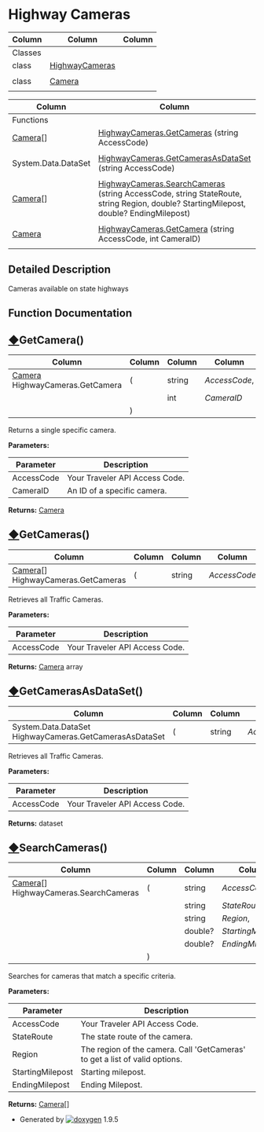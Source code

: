 # Highway Cameras

| Column | Column | Column |
| --- | --- | --- |
 | Classes |  | 
 | class | [HighwayCameras](class_highway_cameras.html) | 
 |  |  | 
 | class | [Camera](class_camera.html) | 
 |  |  | 


| Column | Column | Column |
| --- | --- | --- |
 | Functions |  | 
 | [Camera](class_camera.html)[] | [HighwayCameras.GetCameras](group___highway_cameras.html#ga1de36ad3aef923a97f49b7f69e3518f3) (string AccessCode) | 
 |  |  | 
 | System.Data.DataSet | [HighwayCameras.GetCamerasAsDataSet](group___highway_cameras.html#ga702b22fc55ae448ee1a7a92324eeacdb) (string AccessCode) | 
 |  |  | 
 | [Camera](class_camera.html)[] | [HighwayCameras.SearchCameras](group___highway_cameras.html#gafb937f184dc48cc5ba39b6bc5bf94596) (string AccessCode, string StateRoute, string Region, double? StartingMilepost, double? EndingMilepost) | 
 |  |  | 
 | [Camera](class_camera.html) | [HighwayCameras.GetCamera](group___highway_cameras.html#ga49b694ceb32ec9b665fc2ef42f09c13a) (string AccessCode, int CameraID) | 
 |  |  | 


## Detailed Description

Cameras available on state highways

## Function Documentation

## [◆](#ga49b694ceb32ec9b665fc2ef42f09c13a)GetCamera()

| Column | Column | Column | Column | Column |
| --- | --- | --- | --- | --- |
 | [Camera](class_camera.html) HighwayCameras.GetCamera | ( | string | *AccessCode*, | 
 |  |  | int | *CameraID* | 
 |  | ) |  |  | 


Returns a single specific camera.

**Parameters:**

| Parameter | Description |
| --- | --- |
| AccessCode | Your Traveler API Access Code. |
| CameraID | An ID of a specific camera. |


**Returns:** [Camera](class_camera.html "Information about traffic camera.")


## [◆](#ga1de36ad3aef923a97f49b7f69e3518f3)GetCameras()

| Column | Column | Column | Column | Column | Column | Column |
| --- | --- | --- | --- | --- | --- | --- |
 | [Camera](class_camera.html)[] HighwayCameras.GetCameras | ( | string | *AccessCode* | ) |  | 


Retrieves all Traffic Cameras.

**Parameters:**

| Parameter | Description |
| --- | --- |
| AccessCode | Your Traveler API Access Code. |


**Returns:** [Camera](class_camera.html "Information about traffic camera.") array


## [◆](#ga702b22fc55ae448ee1a7a92324eeacdb)GetCamerasAsDataSet()

| Column | Column | Column | Column | Column | Column | Column |
| --- | --- | --- | --- | --- | --- | --- |
 | System.Data.DataSet HighwayCameras.GetCamerasAsDataSet | ( | string | *AccessCode* | ) |  | 


Retrieves all Traffic Cameras.

**Parameters:**

| Parameter | Description |
| --- | --- |
| AccessCode | Your Traveler API Access Code. |


**Returns:** dataset


## [◆](#gafb937f184dc48cc5ba39b6bc5bf94596)SearchCameras()

| Column | Column | Column | Column | Column |
| --- | --- | --- | --- | --- |
 | [Camera](class_camera.html)[] HighwayCameras.SearchCameras | ( | string | *AccessCode*, | 
 |  |  | string | *StateRoute*, | 
 |  |  | string | *Region*, | 
 |  |  | double? | *StartingMilepost*, | 
 |  |  | double? | *EndingMilepost* | 
 |  | ) |  |  | 


Searches for cameras that match a specific criteria.

**Parameters:**

| Parameter | Description |
| --- | --- |
| AccessCode | Your Traveler API Access Code. |
| StateRoute | The state route of the camera. |
| Region | The region of the camera. Call 'GetCameras' to get a list of valid options. |
| StartingMilepost | Starting milepost. |
| EndingMilepost | Ending Milepost. |


**Returns:** [Camera](class_camera.html "Information about traffic camera.")[]


* Generated by [![doxygen](doxygen.svg)](https://www.doxygen.org/index.html) 1.9.5

